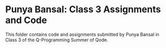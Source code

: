 # Punya Bansal: Class 3 Assignments and Code
This folder contains code and assignments submitted by Punya Bansal in Class 3 of the Q-Programming Summer of Qode.